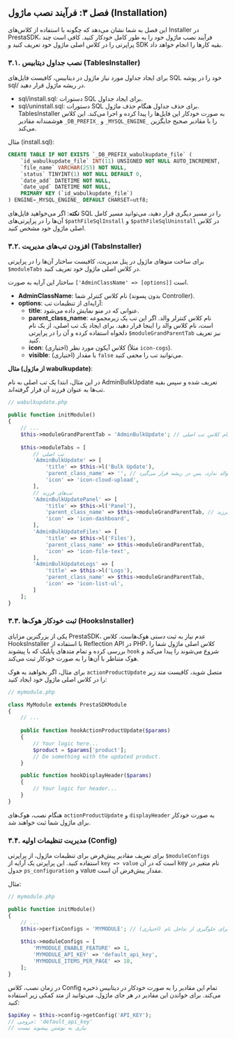 ## فصل ۳: فرآیند نصب ماژول (Installation)
این فصل به شما نشان می‌دهد که چگونه با استفاده از کلاس‌های Installer در PrestaSDK، فرآیند نصب ماژول خود را به طور کامل خودکار کنید. کافی است چند پراپرتی را در کلاس اصلی ماژول خود تعریف کنید و SDK بقیه کارها را انجام خواهد داد.
### ۳.۱. نصب جداول دیتابیس (TablesInstaller)
برای ایجاد جداول مورد نیاز ماژول در دیتابیس، کافیست فایل‌های SQL خود را در پوشه sql/ در ریشه ماژول قرار دهید.
- sql/install.sql: دستورات SQL برای ایجاد جداول.
- sql/uninstall.sql: دستورات SQL برای حذف جداول هنگام حذف ماژول.
TablesInstaller به صورت خودکار این فایل‌ها را پیدا کرده و اجرا می‌کند. این کلاس هوشمندانه مقادیر `_DB_PREFIX_` و `_MYSQL_ENGINE_` را با مقادیر صحیح جایگزین می‌کند.

مثال (install.sql):

```sql
CREATE TABLE IF NOT EXISTS `_DB_PREFIX_wabulkupdate_file` (
    `id_wabulkupdate_file` INT(11) UNSIGNED NOT NULL AUTO_INCREMENT,
    `file_name` VARCHAR(255) NOT NULL,
    `status` TINYINT(1) NOT NULL DEFAULT 0,
    `date_add` DATETIME NOT NULL,
    `date_upd` DATETIME NOT NULL,
    PRIMARY KEY (`id_wabulkupdate_file`)
) ENGINE=_MYSQL_ENGINE_ DEFAULT CHARSET=utf8;
```

**نکته**: اگر می‌خواهید فایل‌های SQL را در مسیر دیگری قرار دهید، می‌توانید مسیر کامل آن‌ها را در پراپرتی‌های `$pathFileSqlInstall` و `$pathFileSqlUninstall` در کلاس اصلی ماژول خود مشخص کنید.
### ۳.۲. افزودن تب‌های مدیریت (TabsInstaller)
برای ساخت منوهای ماژول در پنل مدیریت، کافیست ساختار آن‌ها را در پراپرتی `$moduleTabs` در کلاس اصلی ماژول خود تعریف کنید.

ساختار این آرایه به صورت `['AdminClassName' => [options]]` است.

- **AdminClassName**: نام کلاس کنترلر شما (بدون پسوند Controller).
- **options**: آرایه‌ای از تنظیمات تب:
  - **title**: عنوانی که در منو نمایش داده می‌شود.
  - **parent_class_name**: نام کلاس کنترلر والد. اگر این تب یک زیرمجموعه است، نام کلاس والد را اینجا قرار دهید. برای ایجاد یک تب اصلی، از یک نام دلخواه استفاده کرده و آن را در پراپرتی `$moduleGrandParentTab` نیز تعریف کنید.
  - **icon**: (اختیاری) کلاس آیکون مورد نظر (مثلاً `icon-cogs`).
  - **visible**: (اختیاری) با مقدار `false` می‌توانید تب را مخفی کنید.

**مثال (از ماژول wabulkupdate)**:

در این مثال، ابتدا یک تب اصلی به نام AdminBulkUpdate تعریف شده و سپس بقیه تب‌ها به عنوان فرزند آن قرار گرفته‌اند.

```php
// wabulkupdate.php

public function initModule()
{
    // ...
    $this->moduleGrandParentTab = 'AdminBulkUpdate'; // نام کلاس تب اصلی
    
    $this->moduleTabs = [
        // تب اصلی
        'AdminBulkUpdate' => [
            'title' => $this->l('Bulk Update'),
            'parent_class_name' => '', // والد ندارد، پس در ریشه قرار می‌گیرد
            'icon' => 'icon-cloud-upload',
        ],
        // تب‌های فرزند
        'AdminBulkUpdatePanel' => [
            'title' => $this->l('Panel'),
            'parent_class_name' => $this->moduleGrandParentTab, // فرزند AdminBulkUpdate است
            'icon' => 'icon-dashboard',
        ],
        'AdminBulkUpdateFiles' => [
            'title' => $this->l('Files'),
            'parent_class_name' => $this->moduleGrandParentTab,
            'icon' => 'icon-file-text',
        ],
        'AdminBulkUpdateLogs' => [
            'title' => $this->l('Logs'),
            'parent_class_name' => $this->moduleGrandParentTab,
            'icon' => 'icon-list-ul',
        ]
    ];
}
```
### ۳.۳. ثبت خودکار هوک‌ها (HooksInstaller)
یکی از بزرگترین مزایای PrestaSDK، عدم نیاز به ثبت دستی هوک‌هاست. کلاس HooksInstaller با استفاده از Reflection API در PHP، کلاس اصلی ماژول شما را بررسی کرده و تمام متدهای پابلیک که با پیشوند `hook` شروع می‌شوند را پیدا می‌کند و هوک متناظر با آن‌ها را به صورت خودکار ثبت می‌کند.

برای مثال، اگر بخواهید به هوک `actionProductUpdate` متصل شوید، کافیست متد زیر را در کلاس اصلی ماژول خود ایجاد کنید:

```php
// mymodule.php

class MyModule extends PrestaSDKModule
{
    // ...
    
    public function hookActionProductUpdate($params)
    {
        // Your logic here...
        $product = $params['product'];
        // Do something with the updated product.
    }

    public function hookDisplayHeader($params)
    {
        // Your logic for header...
    }
}
```

هنگام نصب، هوک‌های `actionProductUpdate` و `displayHeader` به صورت خودکار برای ماژول شما ثبت خواهند شد.
### ۳.۴. مدیریت تنظیمات اولیه (Config)
برای تعریف مقادیر پیش‌فرض برای تنظیمات ماژول، از پراپرتی `$moduleConfigs` استفاده کنید. این پراپرتی یک آرایه از `key => value` است که در آن key نام متغیر در جدول `ps_configuration` و value مقدار پیش‌فرض آن است.

مثال:

```php
// mymodule.php

public function initModule()
{
    // ...
    $this->perfixConfigs = 'MYMODULE'; // (اختیاری) یک پیشوند برای جلوگیری از تداخل نام
    
    $this->moduleConfigs = [
        'MYMODULE_ENABLE_FEATURE' => 1,
        'MYMODULE_API_KEY' => 'default_api_key',
        'MYMODULE_ITEMS_PER_PAGE' => 10,
    ];
}
```

در زمان نصب، کلاس Config تمام این مقادیر را به صورت خودکار در دیتابیس ذخیره می‌کند. برای خواندن این مقادیر در هر جای ماژول، می‌توانید از متد کمکی زیر استفاده کنید:

```php
$apiKey = $this->config->getConfig('API_KEY'); 
// خروجی: 'default_api_key'
// نیازی به نوشتن پیشوند نیست
```
